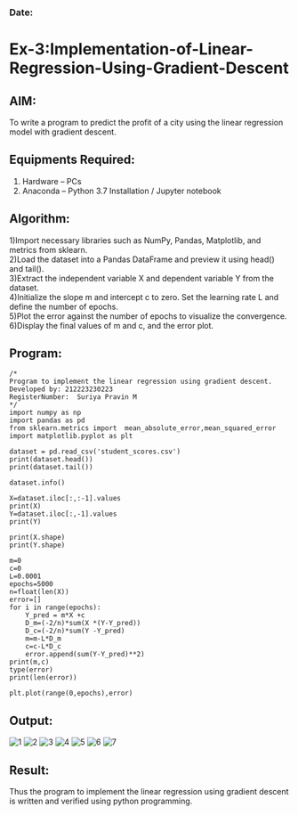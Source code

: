 ### Date: 
# Ex-3:Implementation-of-Linear-Regression-Using-Gradient-Descent

## AIM:
To write a program to predict the profit of a city using the linear regression model with gradient descent.

## Equipments Required:
1. Hardware – PCs
2. Anaconda – Python 3.7 Installation / Jupyter notebook

## Algorithm:
1)Import necessary libraries such as NumPy, Pandas, Matplotlib, and metrics from sklearn.</br>
2)Load the dataset into a Pandas DataFrame and preview it using head() and tail().</br>
3)Extract the independent variable X and dependent variable Y from the dataset.</br>
4)Initialize the slope m and intercept c to zero. Set the learning rate L and define the number of epochs.</br>
5)Plot the error against the number of epochs to visualize the convergence.</br>
6)Display the final values of m and c, and the error plot.</br>

## Program:
```
/*
Program to implement the linear regression using gradient descent.
Developed by: 212223230223
RegisterNumber:  Suriya Pravin M
*/
import numpy as np
import pandas as pd
from sklearn.metrics import  mean_absolute_error,mean_squared_error
import matplotlib.pyplot as plt

dataset = pd.read_csv('student_scores.csv')
print(dataset.head())
print(dataset.tail())

dataset.info()

X=dataset.iloc[:,:-1].values
print(X)
Y=dataset.iloc[:,-1].values
print(Y)

print(X.shape)
print(Y.shape)

m=0
c=0
L=0.0001
epochs=5000
n=float(len(X))
error=[]
for i in range(epochs):
    Y_pred = m*X +c
    D_m=(-2/n)*sum(X *(Y-Y_pred))
    D_c=(-2/n)*sum(Y -Y_pred)
    m=m-L*D_m
    c=c-L*D_c
    error.append(sum(Y-Y_pred)**2)
print(m,c)
type(error)
print(len(error))

plt.plot(range(0,epochs),error)

```

## Output:
![1](https://github.com/user-attachments/assets/e57d3087-7f62-4857-b738-ade3ea123b2d)
![2](https://github.com/user-attachments/assets/d8db4f9a-ef47-4f72-b701-9be18ff1c245)
![3](https://github.com/user-attachments/assets/a1cbe125-905d-4cf3-bc56-48b068d62cba)
![4](https://github.com/user-attachments/assets/395f7d39-b1e4-4344-9624-7f88ca2cbdcf)
![5](https://github.com/user-attachments/assets/35f04d1d-2a45-44b1-a2a0-c2c6b13e3d63)
![6](https://github.com/user-attachments/assets/e3149a7b-aa03-459d-89b1-ba7d90bb343f)
![7](https://github.com/user-attachments/assets/47f04b32-ea2f-48a1-b1a2-1069c93e7d3c)



## Result:
Thus the program to implement the linear regression using gradient descent is written and verified using python programming.
